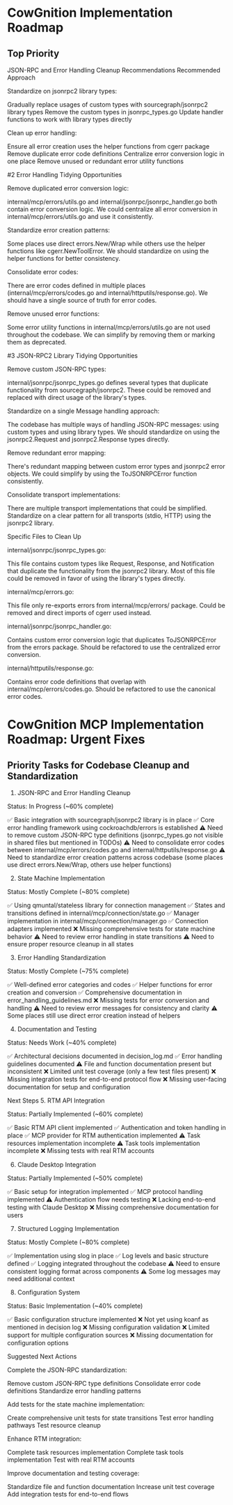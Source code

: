 # CowGnition Implementation Roadmap

## Top Priority

JSON-RPC and Error Handling Cleanup Recommendations
Recommended Approach

Standardize on jsonrpc2 library types:

Gradually replace usages of custom types with sourcegraph/jsonrpc2 library types
Remove the custom types in jsonrpc_types.go
Update handler functions to work with library types directly

Clean up error handling:

Ensure all error creation uses the helper functions from cgerr package
Remove duplicate error code definitions
Centralize error conversion logic in one place
Remove unused or redundant error utility functions

#2 Error Handling Tidying Opportunities

Remove duplicated error conversion logic:

internal/mcp/errors/utils.go and internal/jsonrpc/jsonrpc_handler.go both contain error conversion logic.
We could centralize all error conversion in internal/mcp/errors/utils.go and use it consistently.

Standardize error creation patterns:

Some places use direct errors.New/Wrap while others use the helper functions like cgerr.NewToolError.
We should standardize on using the helper functions for better consistency.

Consolidate error codes:

There are error codes defined in multiple places (internal/mcp/errors/codes.go and internal/httputils/response.go).
We should have a single source of truth for error codes.

Remove unused error functions:

Some error utility functions in internal/mcp/errors/utils.go are not used throughout the codebase.
We can simplify by removing them or marking them as deprecated.

#3 JSON-RPC2 Library Tidying Opportunities

Remove custom JSON-RPC types:

internal/jsonrpc/jsonrpc_types.go defines several types that duplicate functionality from sourcegraph/jsonrpc2.
These could be removed and replaced with direct usage of the library's types.

Standardize on a single Message handling approach:

The codebase has multiple ways of handling JSON-RPC messages: using custom types and using library types.
We should standardize on using the jsonrpc2.Request and jsonrpc2.Response types directly.

Remove redundant error mapping:

There's redundant mapping between custom error types and jsonrpc2 error objects.
We could simplify by using the ToJSONRPCError function consistently.

Consolidate transport implementations:

There are multiple transport implementations that could be simplified.
Standardize on a clear pattern for all transports (stdio, HTTP) using the jsonrpc2 library.

Specific Files to Clean Up

internal/jsonrpc/jsonrpc_types.go:

This file contains custom types like Request, Response, and Notification that duplicate the functionality from the jsonrpc2 library.
Most of this file could be removed in favor of using the library's types directly.

internal/mcp/errors.go:

This file only re-exports errors from internal/mcp/errors/ package.
Could be removed and direct imports of cgerr used instead.

internal/jsonrpc/jsonrpc_handler.go:

Contains custom error conversion logic that duplicates ToJSONRPCError from the errors package.
Should be refactored to use the centralized error conversion.

internal/httputils/response.go:

Contains error code definitions that overlap with internal/mcp/errors/codes.go.
Should be refactored to use the canonical error codes.

# CowGnition MCP Implementation Roadmap: Urgent Fixes

## Priority Tasks for Codebase Cleanup and Standardization

1. JSON-RPC and Error Handling Cleanup

Status: In Progress (~60% complete)

✅ Basic integration with sourcegraph/jsonrpc2 library is in place
✅ Core error handling framework using cockroachdb/errors is established
⚠️ Need to remove custom JSON-RPC type definitions (jsonrpc_types.go not visible in shared files but mentioned in TODOs)
⚠️ Need to consolidate error codes between internal/mcp/errors/codes.go and internal/httputils/response.go
⚠️ Need to standardize error creation patterns across codebase (some places use direct errors.New/Wrap, others use helper functions)

2. State Machine Implementation

Status: Mostly Complete (~80% complete)

✅ Using qmuntal/stateless library for connection management
✅ States and transitions defined in internal/mcp/connection/state.go
✅ Manager implementation in internal/mcp/connection/manager.go
✅ Connection adapters implemented
❌ Missing comprehensive tests for state machine behavior
⚠️ Need to review error handling in state transitions
⚠️ Need to ensure proper resource cleanup in all states

3. Error Handling Standardization

Status: Mostly Complete (~75% complete)

✅ Well-defined error categories and codes
✅ Helper functions for error creation and conversion
✅ Comprehensive documentation in error_handling_guidelines.md
❌ Missing tests for error conversion and handling
⚠️ Need to review error messages for consistency and clarity
⚠️ Some places still use direct error creation instead of helpers

4. Documentation and Testing

Status: Needs Work (~40% complete)

✅ Architectural decisions documented in decision_log.md
✅ Error handling guidelines documented
⚠️ File and function documentation present but inconsistent
❌ Limited unit test coverage (only a few test files present)
❌ Missing integration tests for end-to-end protocol flow
❌ Missing user-facing documentation for setup and configuration

Next Steps 5. RTM API Integration

Status: Partially Implemented (~60% complete)

✅ Basic RTM API client implemented
✅ Authentication and token handling in place
✅ MCP provider for RTM authentication implemented
⚠️ Task resources implementation incomplete
⚠️ Task tools implementation incomplete
❌ Missing tests with real RTM accounts

6. Claude Desktop Integration

Status: Partially Implemented (~50% complete)

✅ Basic setup for integration implemented
✅ MCP protocol handling implemented
⚠️ Authentication flow needs testing
❌ Lacking end-to-end testing with Claude Desktop
❌ Missing comprehensive documentation for users

7. Structured Logging Implementation

Status: Mostly Complete (~80% complete)

✅ Implementation using slog in place
✅ Log levels and basic structure defined
✅ Logging integrated throughout the codebase
⚠️ Need to ensure consistent logging format across components
⚠️ Some log messages may need additional context

8. Configuration System

Status: Basic Implementation (~40% complete)

✅ Basic configuration structure implemented
❌ Not yet using koanf as mentioned in decision log
❌ Missing configuration validation
❌ Limited support for multiple configuration sources
❌ Missing documentation for configuration options

Suggested Next Actions

Complete the JSON-RPC standardization:

Remove custom JSON-RPC type definitions
Consolidate error code definitions
Standardize error handling patterns

Add tests for the state machine implementation:

Create comprehensive unit tests for state transitions
Test error handling pathways
Test resource cleanup

Enhance RTM integration:

Complete task resources implementation
Complete task tools implementation
Test with real RTM accounts

Improve documentation and testing coverage:

Standardize file and function documentation
Increase unit test coverage
Add integration tests for end-to-end flows
